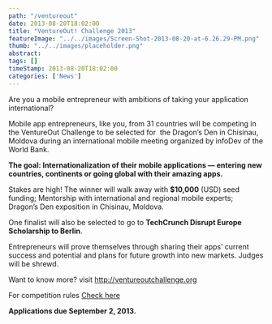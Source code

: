 ```yaml
---
path: "/ventureout" 
date: 2013-08-20T18:02:00 
title: "VentureOut! Challenge 2013" 
featureImage: "../../images/Screen-Shot-2013-08-20-at-6.26.29-PM.png"
thumb: "../../images/placeholder.png" 
abstract:  
tags: [] 
timeStamp: 2013-08-20T18:02:00 
categories: ['News'] 
---
```


<p>Are you a mobile entrepreneur with ambitions of taking your application international?</p>
<p>Mobile app entrepreneurs, like you, from 31 countries will be competing in the VentureOut Challenge to be selected for  the Dragon&#8217;s Den in Chisinau, Moldova during an international mobile meeting organized by infoDev of the World Bank.</p>
<p><strong>The goal: Internationalization of their mobile applications &#8212; entering new countries, continents or going global with their amazing apps. </strong></p>
<p>Stakes are high! The winner will walk away with <strong>$10,000</strong> (USD) seed funding; Mentorship with international and regional mobile experts; Dragon&#8217;s Den exposition in Chisinau, Moldova.</p>
<p>One finalist will also be selected to go to <strong>TechCrunch Disrupt Europe Scholarship to Berlin</strong>.</p>
<p>Entrepreneurs will prove themselves through sharing their apps&#8217; current success and potential and plans for future growth into new markets. Judges will be shrewd.</p>
<p>Want to know more? visit <a href="http://ventureoutchallenge.org">http://ventureoutchallenge.org</a></p>
<p>For competition rules <a href="http://www.scribd.com/doc/159225048/VentureOut-Challenge-Detailed-Rules">Check here</a></p>
<p><strong>Applications due September 2, 2013.</strong></p>
